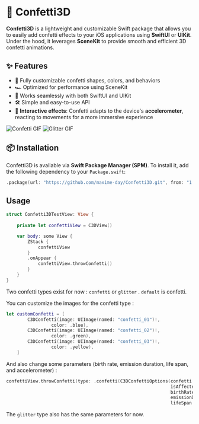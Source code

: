 # 🎉 Confetti3D

**Confetti3D** is a lightweight and customizable Swift package that allows you to easily add confetti effects to your iOS applications using **SwiftUI** or **UIKit**. Under the hood, it leverages **SceneKit** to provide smooth and efficient 3D confetti animations.

## ✨ Features

- 🎨 Fully customizable confetti shapes, colors, and behaviors  
- 🏎️ Optimized for performance using SceneKit  
- 📱 Works seamlessly with both SwiftUI and UIKit  
- 🛠️ Simple and easy-to-use API  
- 📡 **Interactive effects**: Confetti adapts to the device's **accelerometer**, reacting to movements for a more immersive experience  

![Confetti GIF](confetti.gif)
![Glitter GIF](glitter.gif)

## 📦 Installation

Confetti3D is available via **Swift Package Manager (SPM)**. To install it, add the following dependency to your `Package.swift`:

```swift
.package(url: "https://github.com/maxime-day/Confetti3D.git", from: "1.0.0")
```

## Usage 

``` swift
struct Confetti3DTestView: View {
    
    private let confettiView = C3DView()

    var body: some View {
        ZStack {
            confettiView
        }
        .onAppear {
            confettiView.throwConfetti()
        }
    }
}
```

Two confetti types exist for now : `confetti` or `glitter` . `default` is confetti. 

You can customize the images for the confetti type : 

```swift
let customConfetti = [
        C3DConfetti(image: UIImage(named: "confetti_01")!,
                 color: .blue),
        C3DConfetti(image: UIImage(named: "confetti_02")!,
                 color: .green),
        C3DConfetti(image: UIImage(named: "confetti_03")!,
                 color: .yellow),
    ]
```

And also change some parameters (birth rate, emission duration, life span, and accelerometer) : 

```swift
confettiView.throwConfetti(type: .confetti(C3DConfettiOptions(confetti: customConfetti,
                                                              isAffectedByGravity: true,
                                                              birthRate: 20,
                                                              emissionDuration: 3,
                                                              lifeSpan: 15)))
``` 

The `glitter` type also has the same parameters for now. 